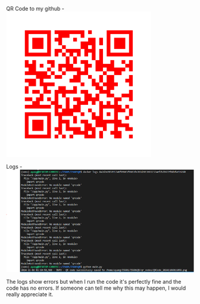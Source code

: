 QR Code to my github - ![alt text](images/QRCode_20241106005753.png)

Logs - ![alt text](images/Capture.png)

The logs show errors but when I run the code it's perfectly fine and the code has no errors. If someone can tell me why this may happen, I would really appreciate it.